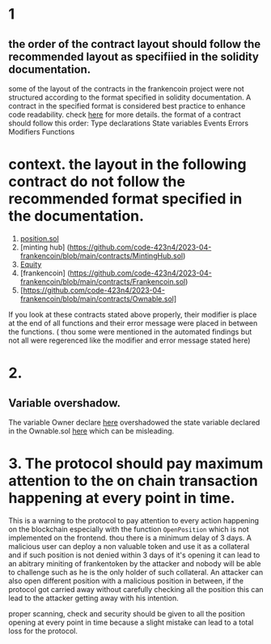 # 1
## the order of the contract layout should follow the recommended layout as specifiied in the solidity documentation.
some of the layout of the contracts in the frankencoin project were not structured according to the format specified in solidity documentation. A contract in the specified format is considered best practice to enhance code readability. check [here](https://docs.soliditylang.org/en/v0.8.19/style-guide.html#order-of-layout) for more details.
the format of a contract should follow this order:
 Type declarations
 State variables
 Events
 Errors
 Modifiers
 Functions
# context. the layout in the following contract do not follow the recommended format specified in the documentation.
1) [position.sol](https://github.com/code-423n4/2023-04-frankencoin/blob/main/contracts/Position.sol)
2) [minting hub] (https://github.com/code-423n4/2023-04-frankencoin/blob/main/contracts/MintingHub.sol)
3) [Equity](https://github.com/code-423n4/2023-04-frankencoin/blob/main/contracts/Equity.sol)
4) [frankencoin] (https://github.com/code-423n4/2023-04-frankencoin/blob/main/contracts/Frankencoin.sol)
5) [https://github.com/code-423n4/2023-04-frankencoin/blob/main/contracts/Ownable.sol]

If you look at these contracts stated above properly, their modifier is place at the end of all functions and their error message were placed in between the functions. ( thou some were mentioned in the automated findings but not all were regerenced like the modifier and error message stated here)

# 2.
## Variable overshadow.
The variable Owner declare [here](https://github.com/code-423n4/2023-04-frankencoin/blob/1022cb106919fba963a89205d3b90bf62543f68f/contracts/Position.sol#L76) overshadowed the state variable declared in the Ownable.sol [here](https://github.com/code-423n4/2023-04-frankencoin/blob/1022cb106919fba963a89205d3b90bf62543f68f/contracts/Ownable.sol#L21) which can be misleading.

# 3. The protocol should pay maximum attention to the on chain transaction happening at every point in time.
This is a warning to the protocol to pay attention to every action happening on the blockchain especially with the function `OpenPosition` which is not implemented on the frontend. thou there is a minimum delay of 3 days. A malicious user can deploy a non valuable token and use it as a collateral and if such position is not denied within 3 days of it's opening it can lead to an abitrary miniting of frankentoken by the attacker and nobody will be able to challenge such as he is the only holder of such collateral. An attacker can also  open different position with a malicious position in between, if the protocol got carried away without carefully checking all the position this can lead to the attacker getting away with his intention.

proper scanning, check  and security should be given to all the position opening at every point in time because a slight mistake can lead to a total loss for the protocol.